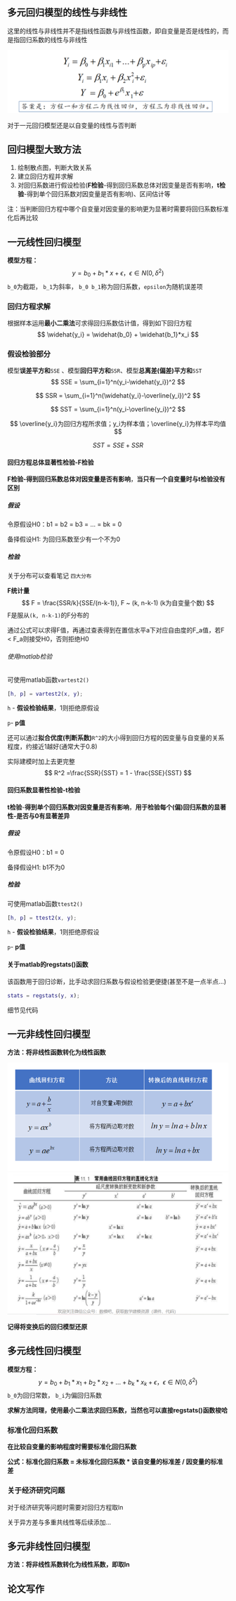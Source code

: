 ## 多元回归模型的线性与非线性

这里的线性与非线性并不是指线性函数与非线性函数，即自变量是否是线性的，而是指回归系数的线性与非线性

<img src="https://raw.githubusercontent.com/Chikie920/Mark/266f340e02a18857d4b3a9093f7577d9027fd0d3/Sources/images_math/image-20220115153107311.png" alt="image-20220115153107311" style="zoom:80%;" />

对于一元回归模型还是以自变量的线性与否判断





## 回归模型大致方法

1. 绘制散点图，判断大致关系
2. 建立回归方程并求解
3. 对回归系数进行假设检验(**F检验**-得到回归系数总体对因变量是否有影响，**t检验**-得到单个回归系数对因变量是否有影响)、区间估计等



注：当判断回归方程中哪个自变量对因变量的影响更为显著时需要将回归系数标准化后再比较



## 一元线性回归模型



**模型方程：**
$$
y = b_0 + b_1*x + \epsilon， \epsilon \in N(0, \delta^2)
$$
 `b_0`为截距， `b_1`为斜率， `b_0 b_1`称为回归系数，`epsilon`为随机误差项



### 回归方程求解



根据样本运用**最小二乘法**可求得回归系数估计值，得到如下回归方程
$$
\widehat{y_i} = \widehat{b_0} + \widehat{b_1}*x_i
$$



### 假设检验部分



模型**误差平方和**`SSE` 、模型**回归平方和**`SSR`、模型**总离差(偏差)平方和**`SST`
$$
SSE = \sum_{i=1}^n(y_i-\widehat{y_i})^2
$$

$$
SSR = \sum_{i=1}^n(\widehat{y_i}-\overline{y_i})^2
$$

$$
SST = \sum_{i=1}^n(y_i-\overline{y_i})^2
$$

$$
\overline{y_i}为回归方程所求值；y_i为样本值；\overline{y_i}为样本平均值
$$

$$
SST = SSE+SSR
$$





#### 回归方程总体显著性检验-F检验



**F检验-得到回归系数总体对因变量是否有影响**，**当只有一个自变量时与t检验没有区别**



##### 假设

令原假设H0：b1 = b2 = b3 = ... = bk = 0

备择假设H1: 为回归系数至少有一个不为0



##### 检验

关于分布可以查看笔记 `四大分布`



**F统计量**
$$
F = \frac{SSR/k}{SSE/(n-k-1)}, F ~ (k, n-k-1)   (k为自变量个数)
$$
F是服从`(k, n-k-1)`的F分布的

通过公式可以求得F值，再通过查表得到在置信水平a下对应自由度的F_a值，若F < F_a则接受H0，否则拒绝H0



###### 使用matlab检验

可使用matlab函数`vartest2()`

```matlab
[h, p] = vartest2(x, y);
```

`h` - **假设检验结果**，1则拒绝原假设

`p`- **p值**



还可以通过**拟合优度(判断系数)**`R^2`的大小得到回归方程的因变量与自变量的关系程度，约接近1越好(通常大于0.8)

实际建模时加上去更完整
$$
R^2 =\frac{SSR}{SST} = 1 - \frac{SSE}{SST}
$$


#### 回归系数显著性检验-t检验

**t检验**-**得到单个回归系数对因变量是否有影响**，**用于检验每个(偏)回归系数的显著性-是否与0有显著差异**



##### 假设

令原假设H0：b1 = 0

备择假设H1:  b1不为0



##### 检验

可使用matlab函数`ttest2()`

```matlab
[h, p] = ttest2(x, y);
```

`h` - **假设检验结果**，1则拒绝原假设

`p`- **p值**



#### 关于matlab的regstats()函数

该函数用于回归诊断，比手动求回归系数与假设检验更便捷(甚至不是一点半点...)

```matlab
stats = regstats(y, x);
```

细节见代码



## 一元非线性回归模型

**方法：将非线性函数转化为线性函数**

<img src="https://raw.githubusercontent.com/Chikie920/Mark/266f340e02a18857d4b3a9093f7577d9027fd0d3/Sources/images_math/image-20220115195919642.png" alt="image-20220115195919642" style="zoom:80%;" />



<img src="https://raw.githubusercontent.com/Chikie920/Mark/266f340e02a18857d4b3a9093f7577d9027fd0d3/Sources/images_math/image-20220115195939437.png" alt="image-20220115195939437" style="zoom:80%;" />



**记得将变换后的回归模型还原**



## 多元线性回归模型



**模型方程：**
$$
y = b_0 + b_1*x_1 + b_2*x_2 + ... + b_k*x_k + \epsilon， \epsilon \in N(0, \delta^2)
$$
 `b_0`为回归常数， `b_i`为偏回归系数



**求解方法同理，使用最小二乘法求回归系数，当然也可以直接regstats()函数梭哈**



### 标准化回归系数

**在比较自变量的影响程度时需要标准化回归系数**

**公式：标准化回归系数 = 未标准化回归系数 * 该自变量的标准差 / 因变量的标准差**



### 关于经济研究问题

对于经济研究等问题时需要对回归方程取ln



关于异方差与多重共线性等后续添加...



## 多元非线性回归模型

**方法：将非线性系数转化为线性系数，即取ln**





## 论文写作




